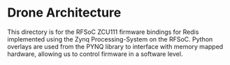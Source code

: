 # Drone Architecture
This directory is for the RFSoC ZCU111 firmware bindings for Redis implemented using the Zynq Processing-System on the RFSoC. Python overlays are used from the PYNQ library to interface with memory mapped hardware, allowing us to control firmware in a software level. 